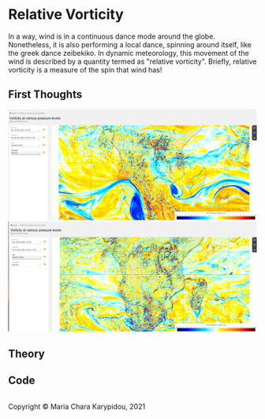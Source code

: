 # Relative Vorticity

In a way, wind is in a continuous dance mode around the globe. Nonetheless, it is also performing a local dance, spinning around itself, like the greek dance zeibekiko. In dynamic meteorology, this movement of the wind is described by a quantity termed as "relative vorticity". Briefly, relative vorticity is a measure of the spin that wind has! 

## First Thoughts

![Relative Vorticity at 05/12/2021 (12:00 UTC) at 250 hPa from ECMWF](https://github.com/MariaCharaKarypidou/ClimateToolbox/blob/main/src/Kinematics/img/ECMWF_RelVort_250hPa.png)
![Relative Vorticity at 05/12/2021 (12:00 UTC) at 850 hPa from ECMWF](https://github.com/MariaCharaKarypidou/ClimateToolbox/blob/main/src/Kinematics/img/ECMWF_RelVort_850hPa.png)

## Theory

## Code
    
<footer>
<p style="float:left; width: 100%;">
Copyright © Maria Chara Karypidou, 2021
</p>
</footer>


